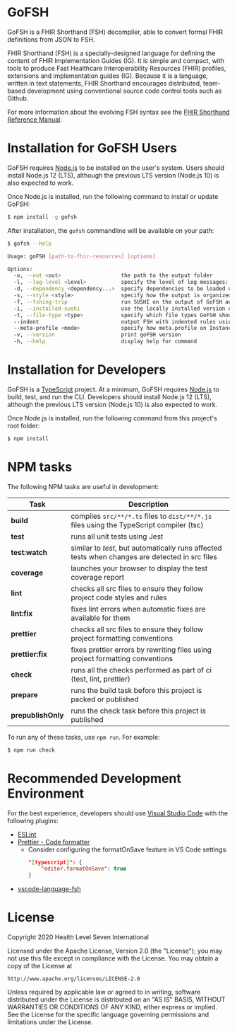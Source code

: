 # GoFSH

GoFSH is a FHIR Shorthand (FSH) decompiler, able to convert formal FHIR definitions from JSON to FSH.

FHIR Shorthand (FSH) is a specially-designed language for defining the content of FHIR Implementation Guides (IG). It is simple and compact, with tools to produce Fast Healthcare Interoperability Resources (FHIR) profiles, extensions and implementation guides (IG). Because it is a language, written in text statements, FHIR Shorthand encourages distributed, team-based development using conventional source code control tools such as Github.

For more information about the evolving FSH syntax see the [FHIR Shorthand Reference Manual](https://build.fhir.org/ig/HL7/fhir-shorthand/).

# Installation for GoFSH Users

GoFSH requires [Node.js](https://nodejs.org/) to be installed on the user's system.  Users should install Node.js 12 (LTS), although the previous LTS version (Node.js 10) is also expected to work.

Once Node.js is installed, run the following command to install or update GoFSH:

```sh
$ npm install -g gofsh
```

After installation, the `gofsh` commandline will be available on your path:

```sh
$ gofsh --help

Usage: goFSH [path-to-fhir-resources] [options]

Options:
  -o, --out <out>                   the path to the output folder
  -l, --log-level <level>           specify the level of log messages: error, warn, info (default), debug
  -d, --dependency <dependency...>  specify dependencies to be loaded using format dependencyId@version (FHIR R4 included by default)
  -s, --style <style>               specify how the output is organized into files: file-per-definition (default), group-by-fsh-type, group-by-profile, single-file
  -f, --fshing-trip                 run SUSHI on the output of GoFSH and generate a comparison of the round trip results
  -i, --installed-sushi             use the locally installed version of SUSHI when generating comparisons with the "-f" option
  -t, --file-type <type>            specify which file types GoFSH should accept as input: json-only (default), xml-only, json-and-xml
  --indent                          output FSH with indented rules using context paths
  --meta-profile <mode>             specify how meta.profile on Instances should be applied to the InstanceOf keyword: only-one (default), first, none
  -v, --version                     print goFSH version
  -h, --help                        display help for command
```

# Installation for Developers

GoFSH is a [TypeScript](https://www.typescriptlang.org/) project.  At a minimum, GoFSH requires [Node.js](https://nodejs.org/) to build, test, and run the CLI.  Developers should install Node.js 12 (LTS), although the previous LTS version (Node.js 10) is also expected to work.

Once Node.js is installed, run the following command from this project's root folder:

```sh
$ npm install
```

# NPM tasks

The following NPM tasks are useful in development:

| Task | Description |
| ---- | ----------- |
| **build** | compiles `src/**/*.ts` files to `dist/**/*.js` files using the TypeScript compiler (tsc) |
| **test** | runs all unit tests using Jest |
| **test:watch** | similar to _test_, but automatically runs affected tests when changes are detected in src files |
| **coverage** | launches your browser to display the test coverage report |
| **lint** | checks all src files to ensure they follow project code styles and rules |
| **lint:fix** | fixes lint errors when automatic fixes are available for them |
| **prettier** | checks all src files to ensure they follow project formatting conventions |
| **prettier:fix** | fixes prettier errors by rewriting files using project formatting conventions |
| **check** | runs all the checks performed as part of ci (test, lint, prettier) |
| **prepare** | runs the build task before this project is packed or published |
| **prepublishOnly** | runs the check task before this project is published |

To run any of these tasks, use `npm run`.  For example:

```sh
$ npm run check
```

# Recommended Development Environment

For the best experience, developers should use [Visual Studio Code](https://code.visualstudio.com/) with the following plugins:

* [ESLint](https://marketplace.visualstudio.com/items?itemName=dbaeumer.vscode-eslint)
* [Prettier - Code formatter](https://marketplace.visualstudio.com/items?itemName=esbenp.prettier-vscode)
  * Consider configuring the formatOnSave feature in VS Code settings:
    ```json
    "[typescript]": {
        "editor.formatOnSave": true
    }
    ```
* [vscode-language-fsh](https://marketplace.visualstudio.com/items?itemName=kmahalingam.vscode-language-fsh)

# License

Copyright 2020 Health Level Seven International

Licensed under the Apache License, Version 2.0 (the "License");
you may not use this file except in compliance with the License.
You may obtain a copy of the License at

    http://www.apache.org/licenses/LICENSE-2.0

Unless required by applicable law or agreed to in writing, software
distributed under the License is distributed on an "AS IS" BASIS,
WITHOUT WARRANTIES OR CONDITIONS OF ANY KIND, either express or implied.
See the License for the specific language governing permissions and
limitations under the License.
